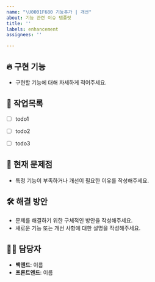 ```yaml
---
name: "\U0001F680 기능추가 | 개선"
about: 기능 관련 이슈 템플릿
title: ''
labels: enhancement
assignees: ''

---
```


<!--📚 GitHub 이슈 작성 템플릿 -->
<!-- 필요한 제목을 복사 붙여넣기하여 사용해주세요!
		feat: 무슨 부분 기능 추가
		refactor: 무슨 부분 기능 개선
		docs: 무슨 문서 수정
		test: 무슨 테스트 추가
		chore: 잡일, 빌드, 설정 변경
-->

<!-- 기능 추가 -->
🔥 구현 기능
---
- 구현할 기능에 대해 자세하게 적어주세요.

🚧 작업목록
---
- [ ] todo1
- [ ] todo2
- [ ] todo3


<!-- 기능 개선 -->
📝 현재 문제점
---

- 특정 기능이 부족하거나 개선이 필요한 이유를 작성해주세요.

🛠️ 해결 방안 
---

- 문제를 해결하기 위한 구체적인 방안을 작성해주세요.
- 새로운 기능 또는 개선 사항에 대한 설명을 작성해주세요.

<!-- 주석 해제하고 사용해주세요 (기능추가,기능개선 작성시 작성 하시면됩니다)
⚙️ 작업 내용
---
- 기능 구현에 필요한 작업 항목을 작성합니다.
- 예: API 설계, 프론트엔드 화면 구성 등.
-->


🙋‍♂️ 담당자
---
- **백엔드**: 이름
- **프론트엔드**: 이름
